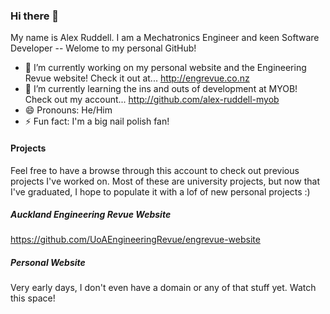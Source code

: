 ### Hi there 🌈

My name is Alex Ruddell. I am a Mechatronics Engineer and keen Software Developer -- Welome to my personal GitHub!

- 🔭 I’m currently working on my personal website and the Engineering Revue website! Check it out at... http://engrevue.co.nz
- 🌱 I’m currently learning the ins and outs of development at MYOB! Check out my account... http://github.com/alex-ruddell-myob
- 😄 Pronouns: He/Him
- ⚡ Fun fact: I'm a big nail polish fan!

#### Projects
Feel free to have a browse through this account to check out previous projects I've worked on. Most of these are university projects, but now that I've graduated, I hope to populate it with a lof of new personal projects :)

##### Auckland Engineering Revue Website
https://github.com/UoAEngineeringRevue/engrevue-website

##### Personal Website
Very early days, I don't even have a domain or any of that stuff yet. Watch this space!
